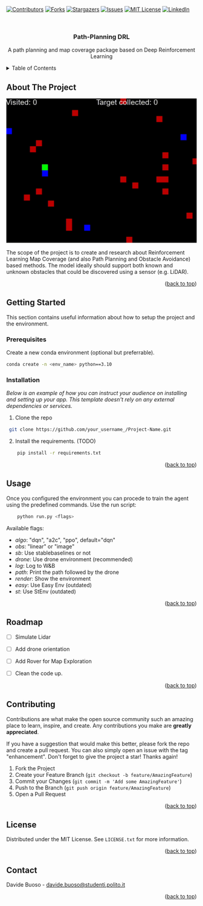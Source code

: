 
<!-- Improved compatibility of back to top link: See: https://github.com/othneildrew/Best-README-Template/pull/73 -->
<a name="readme-top"></a>
<!--
*** Thanks for checking out the Best-README-Template. If you have a suggestion
*** that would make this better, please fork the repo and create a pull request
*** or simply open an issue with the tag "enhancement".
*** Don't forget to give the project a star!
*** Thanks again! Now go create something AMAZING! :D
-->



<!-- PROJECT SHIELDS -->
<!--
*** I'm using markdown "reference style" links for readability.
*** Reference links are enclosed in brackets [ ] instead of parentheses ( ).
*** See the bottom of this document for the declaration of the reference variables
*** for contributors-url, forks-url, etc. This is an optional, concise syntax you may use.
*** https://www.markdownguide.org/basic-syntax/#reference-style-links
-->
[![Contributors][contributors-shield]][contributors-url]
[![Forks][forks-shield]][forks-url]
[![Stargazers][stars-shield]][stars-url]
[![Issues][issues-shield]][issues-url]
[![MIT License][license-shield]][license-url]
[![LinkedIn][linkedin-shield]][linkedin-url]



<!-- PROJECT LOGO -->
<br />
<div align="center">

  <h3 align="center">Path-Planning DRL</h3>

  <p align="center">
    A path planning and map coverage package based on Deep Reinforcement Learning
    <br />

  </p>
</div>



<!-- TABLE OF CONTENTS -->
<details>
  <summary>Table of Contents</summary>
  <ol>
    <li>
      <a href="#about-the-project">About The Project</a>
    </li>
    <li>
      <a href="#getting-started">Getting Started</a>
      <ul>
        <li><a href="#prerequisites">Prerequisites</a></li>
        <li><a href="#installation">Installation</a></li>
      </ul>
    </li>
    <li><a href="#usage">Usage</a></li>
    <li><a href="#roadmap">Roadmap</a></li>
    <li><a href="#contributing">Contributing</a></li>
    <li><a href="#license">License</a></li>
    <li><a href="#contact">Contact</a></li>
    <li><a href="#acknowledgments">Acknowledgments</a></li>
  </ol>
</details>



<!-- ABOUT THE PROJECT -->
## About The Project

[![Product Name Screen Shot][product-screenshot]](https://example.com)

The scope of the project is to create and research about Reinforcement Learning Map Coverage (and also Path Planning and Obstacle Avoidance) based methods. The model ideally should support both known and unknown obstacles that could be discovered using a sensor (e.g. LiDAR).


<p align="right">(<a href="#readme-top">back to top</a>)</p>


<!-- GETTING STARTED -->
## Getting Started

This section contains useful information about how to setup the project and the environment.

### Prerequisites

Create a new conda environment (optional but preferrable).
  ```sh
  conda create -n <env_name> python==3.10
  ```

### Installation

_Below is an example of how you can instruct your audience on installing and setting up your app. This template doesn't rely on any external dependencies or services._

1. Clone the repo
  ```sh
   git clone https://github.com/your_username_/Project-Name.git
  ```
 2.  Install the requirements. (TODO)
  ```sh
      pip install -r requirements.txt
  ```


<p align="right">(<a href="#readme-top">back to top</a>)</p>



<!-- USAGE EXAMPLES -->
## Usage
Once you configured the environment you can procede to train the agent using the predefined commands.
Use the run script:
  ```sh
      python run.py <flags>
  ```
Available flags:
* _algo_: "dqn", "a2c", "ppo", default="dqn"
* _obs_: "linear" or "image"
* _sb_: Use stablebaselines or not
* _drone_: Use drone environment (recommended)
* _log_: Log to W&B
* _path_: Print the path followed by the drone
* _render_: Show the environment
* _easy_: Use Easy Env (outdated)
* _st_: Use StEnv (outdated)

<p align="right">(<a href="#readme-top">back to top</a>)</p>



<!-- ROADMAP -->
## Roadmap

- [ ] Simulate Lidar
- [ ] Add drone orientation
- [ ] Add Rover for Map Exploration
- [ ] Clean the code up.


<p align="right">(<a href="#readme-top">back to top</a>)</p>



<!-- CONTRIBUTING -->
## Contributing

Contributions are what make the open source community such an amazing place to learn, inspire, and create. Any contributions you make are **greatly appreciated**.

If you have a suggestion that would make this better, please fork the repo and create a pull request. You can also simply open an issue with the tag "enhancement".
Don't forget to give the project a star! Thanks again!

1. Fork the Project
2. Create your Feature Branch (`git checkout -b feature/AmazingFeature`)
3. Commit your Changes (`git commit -m 'Add some AmazingFeature'`)
4. Push to the Branch (`git push origin feature/AmazingFeature`)
5. Open a Pull Request

<p align="right">(<a href="#readme-top">back to top</a>)</p>



<!-- LICENSE -->
## License

Distributed under the MIT License. See `LICENSE.txt` for more information.

<p align="right">(<a href="#readme-top">back to top</a>)</p>



<!-- CONTACT -->
## Contact

Davide Buoso - davide.buoso@studenti.polito.it


<p align="right">(<a href="#readme-top">back to top</a>)</p>



<!-- MARKDOWN LINKS & IMAGES -->
<!-- https://www.markdownguide.org/basic-syntax/#reference-style-links -->
[contributors-shield]: https://img.shields.io/github/contributors/othneildrew/Best-README-Template.svg?style=for-the-badge
[contributors-url]: https://github.com/lambdavi/path_planning_drl/graphs/contributors
[forks-shield]: https://img.shields.io/github/forks/othneildrew/Best-README-Template.svg?style=for-the-badge
[forks-url]: https://github.com/lambdavi/path_planning_drl/network/members
[stars-shield]: https://img.shields.io/github/stars/othneildrew/Best-README-Template.svg?style=for-the-badge
[stars-url]: https://github.com/lambdavi/path_planning_drl/stargazers
[issues-shield]: https://img.shields.io/github/issues/othneildrew/Best-README-Template.svg?style=for-the-badge
[issues-url]: https://github.com/lambdavi/path_planning_drl/issues
[license-shield]: https://img.shields.io/github/license/othneildrew/Best-README-Template.svg?style=for-the-badge
[license-url]: https://github.com/lambdavi/path_planning_drl/blob/master/LICENSE.txt
[linkedin-shield]: https://img.shields.io/badge/-LinkedIn-black.svg?style=for-the-badge&logo=linkedin&colorB=555
[linkedin-url]: https://www.linkedin.com/in/davide-buoso-485058182/
[product-screenshot]: clip.gif
